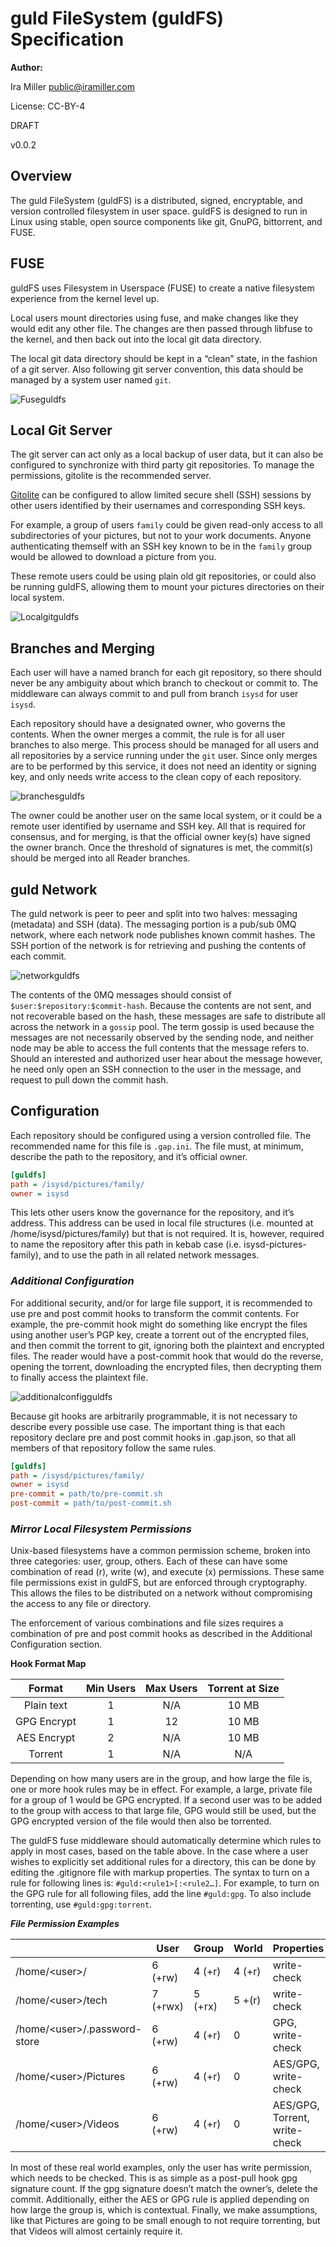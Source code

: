 # guld FileSystem (guldFS) Specification

**Author:** 

Ira Miller <public@iramiller.com>

License: CC-BY-4

DRAFT

v0.0.2 

## Overview

The guld FileSystem (guldFS) is a distributed, signed, encryptable, and version controlled filesystem in user space. guldFS is designed to run in Linux using stable, open source components like git, GnuPG, bittorrent, and FUSE.

## FUSE

guldFS uses Filesystem in Userspace (FUSE) to create a native filesystem experience from the kernel level up.

Local users mount directories using fuse, and make changes like they would edit any other file. The changes are then passed through libfuse to the kernel, and then back out into the local git data directory.

The local git data directory should be kept in a “clean” state, in the fashion of a git server. Also following git server convention, this data should be managed by a system user named `git`.

![Fuseguldfs](/img/Fuse_guldfs.jpg)

## Local Git Server

The git server can act only as a local backup of user data, but it can also be configured to synchronize with third party git repositories. To manage the permissions, gitolite is the recommended server.

[Gitolite](http://Gitolite.com) can be configured to allow limited secure shell (SSH) sessions by other users identified by their usernames and corresponding SSH keys.

For example, a group of users `family` could be given read-only access to all subdirectories of your pictures, but not to your work documents. Anyone authenticating themself with an SSH key known to be in the `family` group would be allowed to download a picture from you.

These remote users could be using plain old git repositories, or could also be running guldFS, allowing them to mount your pictures directories on their local system.

![Localgitguldfs](/img/Localgitserver_guldfs.jpg)

## Branches and Merging

Each user will have a named branch for each git repository, so there should never be any ambiguity about which branch to checkout or commit to. The middleware can always commit to and pull from branch `isysd` for user `isysd`.

Each repository should have a designated owner, who governs the contents. When the owner merges a commit, the rule is for all user branches to also merge. This process should be managed for all users and all repositories by a service running under the `git` user. Since only merges are to be performed by this service, it does not need an identity or signing key, and only needs write access to the clean copy of each repository.

![branchesguldfs](/img/Branches%26Merging_guldfs.jpg)

The owner could be another user on the same local system, or it could be a remote user identified by username and SSH key. All that is required for consensus, and for merging, is that the official owner key(s) have signed the owner branch. Once the threshold of signatures is met, the commit(s) should be merged into all Reader branches.

## guld Network

The guld network is peer to peer and split into two halves: messaging (metadata) and SSH (data). The messaging portion is a pub/sub 0MQ network, where each network node publishes known commit hashes. The SSH portion of the network is for retrieving and pushing the contents of each commit.

![networkguldfs](/img/guldnetwork_guldfs.jpg)

The contents of the 0MQ messages should consist of `$user:$repository:$commit-hash`. Because the contents are not sent, and not recoverable based on the hash, these messages are safe to distribute all across the network in a `gossip` pool. The term gossip is used because the messages are not necessarily observed by the sending node, and neither node may be able to access the full contents that the message refers to. Should an interested and authorized user hear about the message however, he need only open an SSH connection to the user in the message, and request to pull down the commit hash.

## Configuration

Each repository should be configured using a version controlled file. The recommended name for this file is `.gap.ini`. The file must, at minimum, describe the path to the repository, and it’s official owner.

``` .gap.ini example
[guldfs]
path = /isysd/pictures/family/
owner = isysd
```

This lets other users know the governance for the repository, and it’s address. This address can be used in local file structures (i.e. mounted at /home/isysd/pictures/family) but that is not required. It is, however, required to name the repository after this path in kebab case (i.e. isysd-pictures-family), and to use the path in all related network messages.

### **_Additional Configuration_**

For additional security, and/or for large file support, it is recommended to use pre and post commit hooks to transform the commit contents. For example, the pre-commit hook might do something like encrypt the files using another user’s PGP key, create a torrent out of the encrypted files, and then commit the torrent to git, ignoring both the plaintext and encrypted files. The reader would have a post-commit hook that would do the reverse, opening the torrent, downloading the encrypted files, then decrypting them to finally access the plaintext file.

![additionalconfigguldfs](/img/AdditionalConfiguration_guldfs.jpg)

Because git hooks are arbitrarily programmable, it is not necessary to describe every possible use case. The important thing is that each repository declare pre and post commit hooks in .gap.json, so that all members of that repository follow the same rules.

``` .gap.ini example w/ hooks
[guldfs]
path = /isysd/pictures/family/
owner = isysd
pre-commit = path/to/pre-commit.sh
post-commit = path/to/post-commit.sh
```

### **_Mirror Local Filesystem Permissions_**

Unix-based filesystems have a common permission scheme, broken into three categories: user, group, others. Each of these can have some combination of read (r), write (w), and execute (x) permissions. These same file permissions exist in guldFS, but are enforced through cryptography. This allows the files to be distributed on a network without compromising the access to any file or directory.

The enforcement of various combinations and file sizes requires a combination of pre and post commit hooks as described in the Additional Configuration section. 

**Hook Format Map**

|Format|Min Users|Max Users|Torrent at Size|
|:-----:|:------:|:-------:|:-------------:|
|Plain text|1    |N/A      |10 MB          |
|GPG Encrypt|1   |12       |10 MB          |
|AES Encrypt|2   |N/A      |10 MB          |
|Torrent|1       |N/A      |N/A            |

Depending on how many users are in the group, and how large the file is, one or more hook rules may be in effect. For example, a large, private file for a group of 1 would be GPG encrypted. If a second user was to be added to the group with access to that large file, GPG would still be used, but the GPG encrypted version of the file would then also be torrented.

The guldFS fuse middleware should automatically determine which rules to apply in most cases, based on the table above. In the case where a user wishes to explicitly set additional rules for a directory, this can be done by editing the .gitignore file with markup properties. The syntax to turn on a rule for following lines is: `#guld:<rule1>[:<rule2…]`. For example, to turn on the GPG rule for all following files, add the line `#guld:gpg`. To also include torrenting, use `#guld:gpg:torrent`.

**_File Permission Examples_**

|       |User   |Group  |World |Properties|
|---------|---------|---------|---------|---------|
|/home/\<user>/|6 (+rw)|4 (+r)|4 (+r)|write-check|
|/home/\<user>/tech|7 (+rwx)|5 (+rx)|5 +(r)|write-check|
|/home/\<user>/.password-store|6 (+rw)|4 (+r)|0|GPG, write-check|
|/home/\<user>/Pictures|6 (+rw)|4 (+r)|0|AES/GPG, write-check|
|/home/\<user>/Videos|6 (+rw)|4 (+r)|0|AES/GPG, Torrent, write-check|

In most of these real world examples, only the user has write permission, which needs to be checked. This is as simple as a post-pull hook gpg signature count. If the gpg signature doesn’t match the owner’s, delete the commit. Additionally, either the AES or GPG rule is applied depending on how large the group is, which is contextual. Finally, we make assumptions, like that Pictures are going to be small enough to not require torrenting, but that Videos will almost certainly require it.


